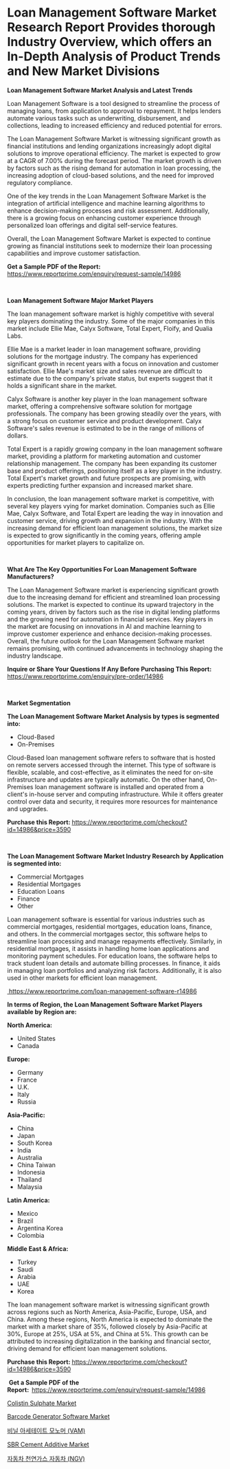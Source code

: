 <p><h1>Loan Management Software Market Research Report Provides thorough Industry Overview, which offers an In-Depth Analysis of Product Trends and New Market Divisions</h1></p><p><strong>Loan Management Software Market Analysis and Latest Trends</strong></p>
<p><p>Loan Management Software is a tool designed to streamline the process of managing loans, from application to approval to repayment. It helps lenders automate various tasks such as underwriting, disbursement, and collections, leading to increased efficiency and reduced potential for errors.</p><p>The Loan Management Software Market is witnessing significant growth as financial institutions and lending organizations increasingly adopt digital solutions to improve operational efficiency. The market is expected to grow at a CAGR of 7.00% during the forecast period. The market growth is driven by factors such as the rising demand for automation in loan processing, the increasing adoption of cloud-based solutions, and the need for improved regulatory compliance.</p><p>One of the key trends in the Loan Management Software Market is the integration of artificial intelligence and machine learning algorithms to enhance decision-making processes and risk assessment. Additionally, there is a growing focus on enhancing customer experience through personalized loan offerings and digital self-service features.</p><p>Overall, the Loan Management Software Market is expected to continue growing as financial institutions seek to modernize their loan processing capabilities and improve customer satisfaction.</p></p>
<p><strong>Get a Sample PDF of the Report:&nbsp;</strong> <a href="https://www.reportprime.com/enquiry/request-sample/14986">https://www.reportprime.com/enquiry/request-sample/14986</a></p>
<p>&nbsp;</p>
<p><strong>Loan Management Software Major Market Players</strong></p>
<p><p>The loan management software market is highly competitive with several key players dominating the industry. Some of the major companies in this market include Ellie Mae, Calyx Software, Total Expert, Floify, and Qualia Labs.</p><p>Ellie Mae is a market leader in loan management software, providing solutions for the mortgage industry. The company has experienced significant growth in recent years with a focus on innovation and customer satisfaction. Ellie Mae's market size and sales revenue are difficult to estimate due to the company's private status, but experts suggest that it holds a significant share in the market.</p><p>Calyx Software is another key player in the loan management software market, offering a comprehensive software solution for mortgage professionals. The company has been growing steadily over the years, with a strong focus on customer service and product development. Calyx Software's sales revenue is estimated to be in the range of millions of dollars.</p><p>Total Expert is a rapidly growing company in the loan management software market, providing a platform for marketing automation and customer relationship management. The company has been expanding its customer base and product offerings, positioning itself as a key player in the industry. Total Expert's market growth and future prospects are promising, with experts predicting further expansion and increased market share.</p><p>In conclusion, the loan management software market is competitive, with several key players vying for market domination. Companies such as Ellie Mae, Calyx Software, and Total Expert are leading the way in innovation and customer service, driving growth and expansion in the industry. With the increasing demand for efficient loan management solutions, the market size is expected to grow significantly in the coming years, offering ample opportunities for market players to capitalize on.</p></p>
<p>&nbsp;</p>
<p><strong>What Are The Key Opportunities For Loan Management Software Manufacturers?</strong></p>
<p><p>The Loan Management Software market is experiencing significant growth due to the increasing demand for efficient and streamlined loan processing solutions. The market is expected to continue its upward trajectory in the coming years, driven by factors such as the rise in digital lending platforms and the growing need for automation in financial services. Key players in the market are focusing on innovations in AI and machine learning to improve customer experience and enhance decision-making processes. Overall, the future outlook for the Loan Management Software market remains promising, with continued advancements in technology shaping the industry landscape.</p></p>
<p><strong>Inquire or Share Your Questions If Any Before Purchasing This Report:</strong> <a href="https://www.reportprime.com/enquiry/pre-order/14986">https://www.reportprime.com/enquiry/pre-order/14986</a></p>
<p>&nbsp;</p>
<p><strong>Market Segmentation</strong></p>
<p><strong>The Loan Management Software Market Analysis by types is segmented into:</strong></p>
<p><ul><li>Cloud-Based</li><li>On-Premises</li></ul></p>
<p><p>Cloud-Based loan management software refers to software that is hosted on remote servers accessed through the internet. This type of software is flexible, scalable, and cost-effective, as it eliminates the need for on-site infrastructure and updates are typically automatic. On the other hand, On-Premises loan management software is installed and operated from a client's in-house server and computing infrastructure. While it offers greater control over data and security, it requires more resources for maintenance and upgrades.</p></p>
<p><strong>Purchase this Report:&nbsp;</strong><a href="https://www.reportprime.com/checkout?id=14986&price=3590">https://www.reportprime.com/checkout?id=14986&price=3590</a></p>
<p>&nbsp;</p>
<p><strong>The Loan Management Software Market Industry Research by Application is segmented into:</strong></p>
<p><ul><li>Commercial Mortgages</li><li>Residential Mortgages</li><li>Education Loans</li><li>Finance</li><li>Other</li></ul></p>
<p><p>Loan management software is essential for various industries such as commercial mortgages, residential mortgages, education loans, finance, and others. In the commercial mortgages sector, this software helps to streamline loan processing and manage repayments effectively. Similarly, in residential mortgages, it assists in handling home loan applications and monitoring payment schedules. For education loans, the software helps to track student loan details and automate billing processes. In finance, it aids in managing loan portfolios and analyzing risk factors. Additionally, it is also used in other markets for efficient loan management.</p></p>
<p><a href="https://www.reportprime.com/loan-management-software-r14986">&nbsp;https://www.reportprime.com/loan-management-software-r14986</a></p>
<p><strong>In terms of Region, the Loan Management Software Market Players available by Region are:</strong></p>
<p>
    <p> <strong> North America: </strong>
        <ul>
            <li>United States</li>
            <li>Canada</li>
        </ul>
        </p> 
    <p> <strong> Europe: </strong>
        <ul>
            <li>Germany</li>
            <li>France</li>
            <li>U.K.</li>
            <li>Italy</li>
            <li>Russia</li>
        </ul>
        </p> 
    <p> <strong> Asia-Pacific: </strong>
        <ul>
            <li>China</li>
            <li>Japan</li>
            <li>South Korea</li>
            <li>India</li>
            <li>Australia</li>
            <li>China Taiwan</li>
            <li>Indonesia</li>
            <li>Thailand</li>
            <li>Malaysia</li>
        </ul>
        </p> 
    <p> <strong> Latin America: </strong>
        <ul>
            <li>Mexico</li>
            <li>Brazil</li>
            <li>Argentina Korea</li>
            <li>Colombia</li>
        </ul>
        </p> 
    <p> <strong> Middle East & Africa: </strong>
        <ul>
            <li>Turkey</li>
            <li>Saudi</li>
            <li>Arabia</li>
            <li>UAE</li>
            <li>Korea</li>
        </ul>
    </p>
    </p>
<p><p>The loan management software market is witnessing significant growth across regions such as North America, Asia-Pacific, Europe, USA, and China. Among these regions, North America is expected to dominate the market with a market share of 35%, followed closely by Asia-Pacific at 30%, Europe at 25%, USA at 5%, and China at 5%. This growth can be attributed to increasing digitalization in the banking and financial sector, driving demand for efficient loan management solutions.</p></p>
<p><strong>Purchase this Report: </strong><a href="https://www.reportprime.com/checkout?id=14986&price=3590">https://www.reportprime.com/checkout?id=14986&price=3590</a></p>
<p>&nbsp;<strong>Get a Sample PDF of the Report:&nbsp;&nbsp;</strong><a href="https://www.reportprime.com/enquiry/request-sample/14986">https://www.reportprime.com/enquiry/request-sample/14986</a></p>
<p><strong></strong></p>
<p><p><a href="https://issuu.com/reportprime-2/docs/colistin-sulphate-market-size-2030.pptx">Colistin Sulphate Market</a></p><p><a href="https://github.com/changoleonlaverguenzanoexiste/Market-Research-Report-List-2/blob/main/barcode-generator-software-market.md">Barcode Generator Software Market</a></p><p><a href="https://github.com/hzumrdvas204296/Market-Research-Report-List-1/blob/main/943668423368.md">비닐 아세테이트 모노머 (VAM)</a></p><p><a href="https://issuu.com/reportprime-2/docs/sbr-cement-additive-market-size-2030.pptx">SBR Cement Additive Market</a></p><p><a href="https://github.com/PhilToryphy7876567/Market-Research-Report-List-1/blob/main/699826223369.md">자동차 천연가스 자동차 (NGV)</a></p></p>